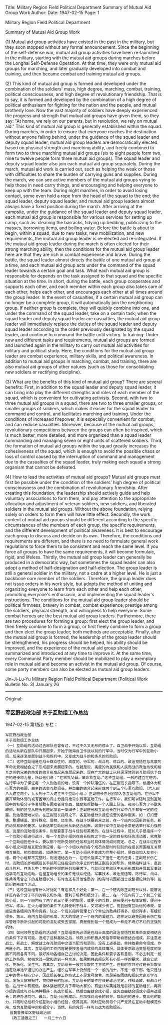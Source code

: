 Title: Military Region Field Political Department Summary of Mutual Aid Group Work
Author:
Date: 1947-02-15
Page: 1

Military Region Field Political Department

Summary of Mutual Aid Group Work

(1) Mutual aid group activities have existed in the past in the military, but they soon stopped without any formal announcement. Since the beginning of the self-defense war, mutual aid group activities have been re-launched in the military, starting with the mutual aid groups during marches before the Longhai Self-Defense Operation. At that time, they were only mutual aid groups for marching, and later gradually developed into combat and training, and then became combat and training mutual aid groups.

(2) This kind of mutual aid group is formed and developed under the combination of the soldiers' mass, high degree, marching, combat, training, political consciousness, and high degree of revolutionary friendship. That is to say, it is formed and developed by the combination of a high degree of political enthusiasm for fighting for the nation and the people, and mutual brotherly love. Now the vast majority of soldiers have deeply experienced the progress and strength that mutual aid groups have given them, so they say: "At home, we rely on our parents, but in revolution, we rely on mutual aid." This kind of mutual aid group is generally established within the squad. During marches, in order to ensure that everyone reaches the destination without anyone falling behind, under the guidance of the squad leader and deputy squad leader, mutual aid group leaders are democratically elected based on physical strength and marching ability, and freely combined to form two to three marching mutual aid groups (six to eight people form two, nine to twelve people form three mutual aid groups). The squad leader and deputy squad leader also join each mutual aid group separately. During the march, mutual aid work is carried out, such as helping the weak or those with difficulties to share the burden of carrying guns and supplies. During the march, we can see active members of the mutual aid groups vying to help those in need carry things, and encouraging and helping everyone to keep up with the team. During night marches, in order to avoid losing contact, some even hold a rope from the head of the squad to the end; the squad leader, deputy squad leader, and mutual aid group leaders almost always have a fixed position during the march. After arriving at the campsite, under the guidance of the squad leader and deputy squad leader, each mutual aid group is responsible for various services for setting up camp, such as: cleaning the barracks, tidying up bedding, publicizing to the masses, borrowing items, and boiling water. Before the battle is about to begin, within a squad, due to new tasks, new mobilization, and new requirements, the mutual aid group leader is re-elected and re-integrated. If the mutual aid group leader during the march is often elected for their strong marching ability, then the conditions for the mutual aid group leader here are that they are rich in combat experience and brave. During the battle, the squad leader almost directs the battle of one mutual aid group at a time, and each mutual aid group acts under the command of the squad leader towards a certain goal and task. What each mutual aid group is responsible for depends on the task assigned to that squad and the specific situation at the time. In short, during the battle, each group cooperates and supports each other, and each member within each group also takes care of each other, helps each other, and encourages each other at all times around the group leader. In the event of casualties, if a certain mutual aid group can no longer be a complete group, it will automatically join the neighboring group. If neither group is complete, they will quickly combine into one, and under the command of the squad leader, take on a certain task; when the squad leader and deputy squad leader are casualties, the mutual aid group leader will immediately replace the duties of the squad leader and deputy squad leader according to the order previously designated by the squad leader, and continue to command the battle until victory. In training: Under new and different tasks and requirements, mutual aid groups are formed and launched again in the military to carry out mutual aid activities for military and political study. Here, the conditions for the mutual aid group leader are combat experience, military skills, and political awareness. In addition to mutual aid groups in marching, combat, and training, there are also mutual aid groups of other natures (such as those for consolidating new soldiers or rectifying discipline).

(3) What are the benefits of this kind of mutual aid group? There are several benefits: First, in addition to the squad leader and deputy squad leader, it can bring into play the different strengths and roles of each member of the squad, which is convenient for cultivating activists. Second, with two to three mutual aid groups in a squad, there are two to three smaller groups, or smaller groups of soldiers, which makes it easier for the squad leader to command and control, and facilitates marching and training. Under the conditions of increased firepower, it is especially convenient for combat, and can reduce casualties. Moreover, because of the mutual aid groups, revolutionary competitions between the groups can often be inspired, which is much better, more detailed, and more organized than a squad leader commanding and managing seven or eight units of scattered soldiers. Third, the formation of mutual aid groups within the squad greatly increases the cohesiveness of the squad, which is enough to avoid the possible chaos or loss of control caused by the interruption of command and management due to the casualties of the squad leader, truly making each squad a strong organism that cannot be defeated.

(4) How to lead the activities of mutual aid groups? Mutual aid groups must first be possible under the condition of the soldiers' high degree of political consciousness and the combination of revolutionary friendship. After creating this foundation, the leadership should actively guide and help voluntary associations to form them, and pay attention to the appropriate allocation and adjustment of veteran soldiers, new soldiers, and liberated soldiers in the mutual aid groups. Without the above foundation, relying solely on orders to form them will have little effect. Secondly, the work content of mutual aid groups should be different according to the specific circumstances of the members of each group, the specific requirements, and the different development of political awareness. It is best to encourage each group to discuss and decide on its own. Therefore, the conditions and requirements are different, and there is no need to formulate general work regulations to force them to be consistent and reach the same level. If you force all groups to have the same requirements, it will become formulaic, rigid, and lifeless. Thirdly, the mutual aid group leader can generally be produced in a democratic way, but sometimes the squad leader can also adopt a method of half-designation and half-election. The group leader is still a general soldier in the military, not a cadre at a higher level. He is just a backbone core member of the soldiers. Therefore, the group leader does not issue orders in his work style, but adopts the method of uniting and organizing everyone to learn from each other and help each other, promoting everyone's enthusiasm, and implementing the squad leader's instructions. The conditions for the mutual aid group leader should be political firmness, bravery in combat, combat experience, prestige among the soldiers, physical strength, and willingness to help everyone. Some combat heroes are the best mutual aid group leaders. Furthermore, there are two procedures for forming a group: first elect the group leader, and then freely combine to form a group, or first freely combine to form a group and then elect the group leader; both methods are acceptable. Finally, after the mutual aid group is formed, the leadership of the group leader should be strengthened, his progress should be helped, his ability should be improved, and the experience of the mutual aid group should be summarized and introduced at any time to improve it. At the same time, every Communist Party member should be mobilized to play a exemplary role in mutual aid and become an activist in the mutual aid group. Of course, some party members can also be elected as mutual aid group leaders.

Jin-Ji-Lu-Yu Military Region Field Political Department
(Political Work Bulletin No. 3) January 26



<hr /> 

Original: 


### 军区野战政治部  关于互助组工作总结

1947-02-15
第1版()
专栏：

    军区野战政治部
    关于互助组工作总结
    （一）互助组的活动过去部队也曾有过，不过不久又无形的停止了。自卫战争开始以后，互助组的活动从新在部队中开展起来，开始于陇海自卫作战以前的行军中，当时仅为行军中的互助小组，后来逐渐发展到战斗和练兵中，又变成为战斗的和练兵的互助组。
    （二）这种互助组是在战士群众性的、高度的、行军的、战斗的、练兵的、政治觉悟性与高度的革命友爱相结合之下形成起来发展起来的。也就是说，高度的为民族和人民而战的政治热忱和相互之间的兄弟的热爱的结合形成起来发展起来的。现在广大的战士已经深深体验到互助组给予自己的进步和力量，所以他们说：“在家靠父母，革命靠互助。”这种互助组，一般的建立在班内，在行军中为了保证每一个人到达目的地，没有一个掉队落伍的。在正副班长指导下，根据体力和行军力的强弱，民主的选举互助组长，并自由的结合起来形成两个到三个行军互助组，（六人到八人建立两个，九人到十二人建立三个互助小组。）正副班长亦分别加入各互助组内，在行军中展开帮助体弱的或有困难的同志分担背枪背东西等互助工作。在行军中，我们可以随时见到互助组中的积极分子争着帮助有困难者背东西，鼓励和帮助每一个人跟上队伍。夜间行军为了不致失联络，有的甚至从班头到班尾拿着一条绳子；正副班长和互助组长在行军中几乎都有一定的位置。到达宿营地以后，在正副班长指导之下，各互助组分头担任设营的各种服务。如：打扫营舍、整理铺盖、宣传群众、借物、烧水等。在战斗快要到来之前，在一个班内又因新的任务、新的动员和新的要求，从新选举互助组长从新结合起来。如果行军中互助组长常是选举行军力强的话，这里的互助组长条件，则是要富于战斗经验和英勇的。在战斗过程中，班长几乎是指挥一个一个互助小组进行战斗，每一个互助小组则在班长指挥之下向一定的目标和任务活动着，究竟那一个互助组担任什么，要以那个班所受领的任务和当时具体情况如何而定。总之，在战斗过程中各小组之间是相互配合策应着，每一个小组以内的各个成员亦是时时刻刻的在组长周围相互关照相互援助、相互鼓励着。如遇伤亡，某一互助小组已不能成为完整小组时，便自动加入友邻小组，两个小组都不完整时，则迅速结合为一，在班长指挥之下担任一定的任务；正副班长伤亡时，互助组长即根据班长事前所已经指定的次序立即代替正副班长的职务，继续指挥战斗，直到战斗胜利。在练兵中：在新的不同的任务和要求下，互助组又在部队中从新形成和开展其军事政治学习的互助活动，这里互助组长的条件是战斗经验、军事技术、政治觉悟等。除行军、战斗、练兵等场合之下的互助组以外，有时也还有其他性质的（如有时巩固新战士或整顿纪律的等）互助组的形成与活动。
    （三）这种互助组有什么好处呢？有这样几个好处：第一、在一个班内除正副班长以外，能够发挥班内各个分子不同的特长和作用，便利于培养积极分子。第二、在一个班内有了二个到三个互助小组，则一个班内有了两个到三个更小的集团，或更小的兵群，班长便利于指挥掌握，便利于行军、练兵，在火力增强的条件下尤其便利于战斗，又可减少伤亡。而且因有互助组的缘故，常能启发各组间的革命竞赛，较之一个班长指挥管理七八个单位的散兵好得多，细织得多，有组织得多。第三、班内互助组的形成，大大的增进了一个班内的凝结力，这样足以避免因班长伤亡指挥管理中断所引起的可能的混乱或失去掌握，真是做到每一个班成为一种走不垮打不烂的坚强的机体。
    （四）如何领导互助组的活动呢？互助组首先必须是在战士高度的政治觉悟性和革命友爱相结合的条件下才有可能。造成了这种基础之后，领导上即积极从旁指导帮助自愿结合组成，并注意老战士、新战士、解放战士在互助组中之适当配当和调剂。没有上述基础，单纯依靠命令组成，作用是小的。其次，互助组的工作内容是要按各组内成员的具体情况，具体要求政治觉悟程度的发展不同而各有不同，最好推动各组自己去讨论决定，因此条件和要求各有差别，不必去制定一般的工作条例，勉强求其一致和达到一样水准。如果勉强去规定所有小组一样的要求，就会公式化、死板化、没生气。再其次，互助组长一般可采取民主方式产生，但有时亦可经过班长采取半指定及半选举通过的办法产生。组长在军事上仍然是一个一般的战士，不是一级干部。他只是战士中的骨干核心分子，因此组长在工作方式上不是发号施令，而是采取团结和组织大家互学互助，发扬大家积极性，贯彻班长的指示。互助组长的条件应该是政治坚定，作战勇敢，有战斗经验，在战士中有威信，身体强壮而又肯于帮助大家的，有些战斗英雄就是最好的互助组长。再则小组的组成可以有两种程序：先选举组长，然后自由结合成小组，或先自由结合组成小组再选组长；两种办法均可。最后，互助小组形成后，应加强对组长的领导，帮助他的进步，提高他的能力，并随时总结和介绍互助小组的经验，使其提高。同时应动员每个共产党员在互助中起模范作用，成为互助组中的积极分子。当然，有的党员一样可以选为互助组长。
      晋冀鲁豫军区野战政治部
      （政工通报之三）  一月二十六日
